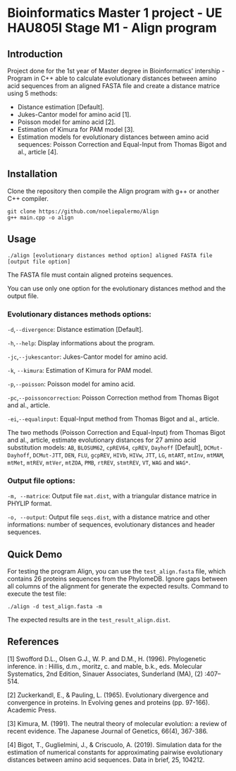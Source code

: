 # Bioinformatics Master 1 project - UE HAU805I Stage M1 - Align program

## Introduction

Project done for the 1st year of Master degree in Bioinformatics' intership - Program in C++ able to calculate evolutionary distances between amino acid sequences from an aligned FASTA file and create a distance matrice using 5 methods:
- Distance estimation [Default].
- Jukes-Cantor model for amino acid [1].
- Poisson model for amino acid [2].
- Estimation of Kimura for PAM model [3].
- Estimation models for evolutionary distances between amino acid sequences: Poisson Correction and Equal-Input from Thomas Bigot and al., article [4].

## Installation

Clone the repository then compile the Align program with g++ or another C++ compiler.

```
git clone https://github.com/noeliepalermo/Align
g++ main.cpp -o align
```

## Usage

```
./align [evolutionary distances method option] aligned FASTA file [output file option]
```
The FASTA file must contain aligned proteins sequences.

You can use only one option for the evolutionary distances method and the output file.

### Evolutionary distances methods options:

```-d```,```--divergence```: Distance estimation [Default].

```-h```,```--help```: Display informations about the program.

```-jc```,```--jukescantor```: Jukes-Cantor model for amino acid.

```-k```, ```--kimura```: Estimation of Kimura for PAM model.

```-p```,```--poisson```: Poisson model for amino acid.

```-pc```,```--poissoncorrection```: Poisson Correction method from Thomas Bigot and al., article.

```-ei```,```--equalinput```: Equal-Input method from Thomas Bigot and al., article.

The two methods (Poisson Correction and Equal-Input) from Thomas Bigot and al., article, estimate evolutionary distances for 27 amino acid substitution models:
```AB```, ```BLOSUM62```, ```cpREV64```, ```cpREV```, ```Dayhoff``` [Default], ```DCMut-Dayhoff```, ```DCMut-JTT```, ```DEN```, ```FLU```, ```gcpREV```, ```HIVb```, ```HIVw```, ```JTT```, ```LG```, ```mtART```, ```mtInv```, ```mtMAM```, ```mtMet```, ```mtREV```, ```mtVer```, ```mtZOA```, ```PMB```, ```rtREV```, ```stmtREV```, ```VT```, ```WAG``` and ```WAG*```.

### Output file options:

```-m, --matrice```: Output file ```mat.dist```, with a triangular distance matrice in PHYLIP format.

```-o, --output```: Output file ```seqs.dist```, with a distance matrice and other informations: number of sequences, evolutionary distances and header sequences.

## Quick Demo

For testing the program Align, you can use the ```test_align.fasta``` file, which contains 26 proteins sequences from the PhylomeDB. Ignore gaps between all columns of the alignment for generate the expected results. Command to execute the test file:
```
./align -d test_align.fasta -m
```
The expected results are in the ```test_result_align.dist```.

## References
[1] Swofford D.L., Olsen G.J., W. P. and D.M., H. (1996). Phylogenetic inference. in : Hillis, d.m., moritz, c. and mable, b.k., eds. Molecular Systematics, 2nd Edition, Sinauer Associates, Sunderland (MA), (2) :407–514.

[2] Zuckerkandl, E., & Pauling, L. (1965). Evolutionary divergence and convergence in proteins. In Evolving genes and proteins (pp. 97-166). Academic Press.

[3] Kimura, M. (1991). The neutral theory of molecular evolution: a review of recent evidence. The Japanese Journal of Genetics, 66(4), 367-386.

[4] Bigot, T., Guglielmini, J., & Criscuolo, A. (2019). Simulation data for the estimation of numerical constants for approximating pairwise evolutionary distances between amino acid sequences. Data in brief, 25, 104212.

